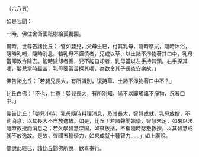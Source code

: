 （六八五）

如是我聞：

一時，佛住舍衛國祇樹給孤獨園。

爾時，世尊告諸比丘：「譬如嬰兒，父母生已，付其乳母，隨時摩拭，隨時沐浴，隨時乳哺，隨時消息。若乳母不謹慎者，兒或以草、以土諸不淨物著其口中，乳母當即教令除去。能時除却者善，兒不能自却者，乳母當以左手持其頭，右手探其哽，嬰兒當時雖苦，乳母要當苦探其哽，為欲令其子長夜安樂故。」

佛告諸比丘：「若嬰兒長大，有所識別，復持草、土諸不淨物著口中不？」

比丘白佛：「不也，世尊！嬰兒長大，有所別知，尚不以脚觸諸不淨物，況著口中。」

佛告比丘：「嬰兒小時，乳母隨時料理消息，及其長大，智慧成就，乳母放捨，不勤消息，以其長大不自放逸故。如是，比丘！若諸聲聞始學，智慧未足，如來以法隨時教授而消息之；若久學智慧深固，如來放捨，不復隨時慇懃教授，以其智慧成就不放逸故。是故，聲聞五種學力，如來成就十種智力……」如上廣說。

佛說此經已，諸比丘聞佛所說，歡喜奉行。



